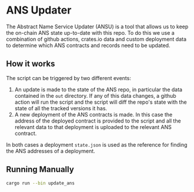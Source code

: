 # ANS Updater

The Abstract Name Service Updater (ANSU) is a tool that allows us to keep the on-chain ANS state up-to-date with this repo. To do this we use a combination of github actions, crates.io data and custom deployment data to determine which ANS contracts and records need to be updated.

## How it works

The script can be triggered by two different events:

1. An update is made to the state of the ANS repo, in particular the data contained in the `out` directory. If any of this data changes, a github action will run the script and the script will diff the repo's state with the state of all the tracked versions it has.
2. A new deployment of the ANS contracts is made. In this case the address of the deployed contract is provided to the script and all the relevant data to that deployment is uploaded to the relevant ANS contract.

In both cases a deployment `state.json` is used as the reference for finding the ANS addresses of a deployment.

## Running Manually

```bash
cargo run --bin update_ans
```
